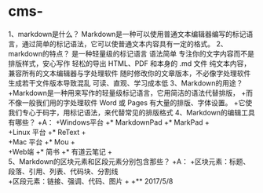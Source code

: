 # cms-
1、markdown是什么？
Markdown是一种可以使用普通文本编辑器编写的标记语言，通过简单的标记语法，它可以使普通文本内容具有一定的格式。
2、markdown的特点？
 是一种轻量级的标记语言
 语法简单
 专注你的文字内容而不是排版样式，安心写作
 轻松的导出 HTML、PDF 和本身的 .md 文件
 纯文本内容，兼容所有的文本编辑器与字处理软件
 随时修改你的文章版本，不必像字处理软件生成若干文件版本导致混乱
 可读、直观、学习成本低
3、Markdown的用途？
+Markdown是一种用来写作的轻量级标记语言，它用简洁的语法代替排版，
 +而不像一般我们用的字处理软件 Word 或 Pages 有大量的排版、字体设置。
 +它使我们专心于码字，用标记语法，来代替常见的排版格式
4、Markdown的编辑工具有哪些？
+A：
 +Windows平台
 +* MarkdownPad
 +* MarkPad
 +  
 +Linux 平台
 +* ReText
 +  
 +Mac 平台
 +* Mou
 +  
 +Web端
 +* 简书
 +* 有道云笔记
 +  
5、Markdown的区块元素和区段元素分别包含那些？
+A：
 +区块元素：标题、段落、引用、列表、代码块、分割线  
 +区段元素：链接、强调、代码、图片
 +
 +**
 2017/5/8
